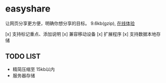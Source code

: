 # easyshare
让网页分享更方便，明确你想分享的目标。 9.6kb(gzip), [在线体验](http://blog.logike.cn/easyshare/dist/index.html)

[x] 支持标记重点、添加说明
[x] 兼容移动设备
[x] 扩展程序
[x] 支持数据本地存储

## TODO LIST
* 精简压缩至 15kb以内
* 服务器存储

